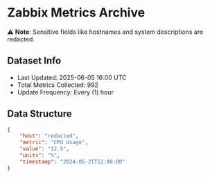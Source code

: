 # Zabbix Metrics Archive

⚠️ **Note**: Sensitive fields like hostnames and system descriptions are redacted.

## Dataset Info
- Last Updated: 2025-06-05 16:00 UTC
- Total Metrics Collected: 992
- Update Frequency: Every (1) hour

## Data Structure
```json
{
    "host": "redacted",
    "metric": "CPU Usage",
    "value": "12.5",
    "units": "%",
    "timestamp": "2024-05-21T12:00:00"
}
```
